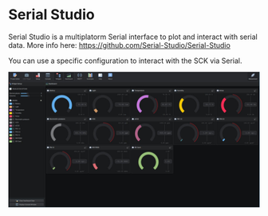 # Serial Studio

Serial Studio is a multiplatorm Serial interface to plot and interact with serial data. More info here: https://github.com/Serial-Studio/Serial-Studio

You can use a specific configuration to interact with the SCK via Serial.

![serialStudio](serialStudio.jpg)